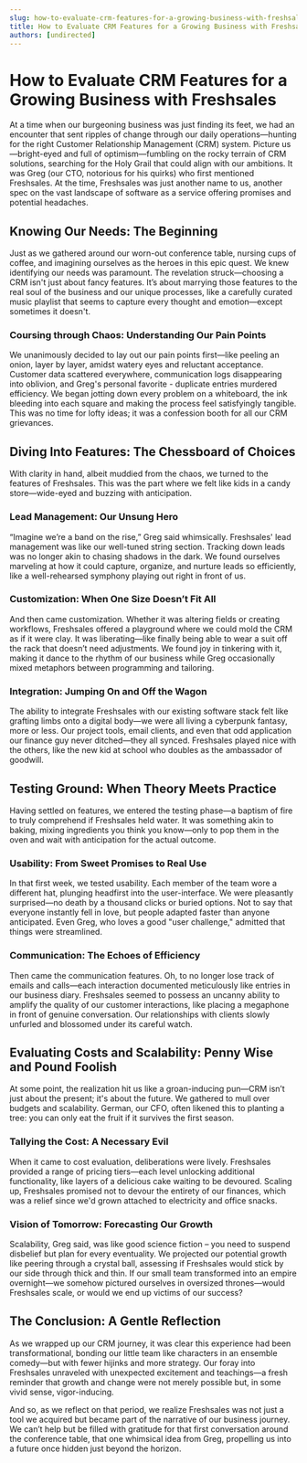 ```yaml
---
slug: how-to-evaluate-crm-features-for-a-growing-business-with-freshsales
title: How to Evaluate CRM Features for a Growing Business with Freshsales
authors: [undirected]
---
```



# How to Evaluate CRM Features for a Growing Business with Freshsales

At a time when our burgeoning business was just finding its feet, we had an encounter that sent ripples of change through our daily operations—hunting for the right Customer Relationship Management (CRM) system. Picture us—bright-eyed and full of optimism—fumbling on the rocky terrain of CRM solutions, searching for the Holy Grail that could align with our ambitions. It was Greg (our CTO, notorious for his quirks) who first mentioned Freshsales. At the time, Freshsales was just another name to us, another spec on the vast landscape of software as a service offering promises and potential headaches.

## Knowing Our Needs: The Beginning

Just as we gathered around our worn-out conference table, nursing cups of coffee, and imagining ourselves as the heroes in this epic quest. We knew identifying our needs was paramount. The revelation struck—choosing a CRM isn't just about fancy features. It’s about marrying those features to the real soul of the business and our unique processes, like a carefully curated music playlist that seems to capture every thought and emotion—except sometimes it doesn't.

### Coursing through Chaos: Understanding Our Pain Points

We unanimously decided to lay out our pain points first—like peeling an onion, layer by layer, amidst watery eyes and reluctant acceptance. Customer data scattered everywhere, communication logs disappearing into oblivion, and Greg's personal favorite - duplicate entries murdered efficiency. We began jotting down every problem on a whiteboard, the ink bleeding into each square and making the process feel satisfyingly tangible. This was no time for lofty ideas; it was a confession booth for all our CRM grievances.

## Diving Into Features: The Chessboard of Choices

With clarity in hand, albeit muddied from the chaos, we turned to the features of Freshsales. This was the part where we felt like kids in a candy store—wide-eyed and buzzing with anticipation. 

### Lead Management: Our Unsung Hero

“Imagine we’re a band on the rise,” Greg said whimsically. Freshsales' lead management was like our well-tuned string section. Tracking down leads was no longer akin to chasing shadows in the dark. We found ourselves marveling at how it could capture, organize, and nurture leads so efficiently, like a well-rehearsed symphony playing out right in front of us.

### Customization: When One Size Doesn’t Fit All

And then came customization. Whether it was altering fields or creating workflows, Freshsales offered a playground where we could mold the CRM as if it were clay. It was liberating—like finally being able to wear a suit off the rack that doesn’t need adjustments. We found joy in tinkering with it, making it dance to the rhythm of our business while Greg occasionally mixed metaphors between programming and tailoring.

### Integration: Jumping On and Off the Wagon

The ability to integrate Freshsales with our existing software stack felt like grafting limbs onto a digital body—we were all living a cyberpunk fantasy, more or less. Our project tools, email clients, and even that odd application our finance guy never ditched—they all synced. Freshsales played nice with the others, like the new kid at school who doubles as the ambassador of goodwill. 

## Testing Ground: When Theory Meets Practice

Having settled on features, we entered the testing phase—a baptism of fire to truly comprehend if Freshsales held water. It was something akin to baking, mixing ingredients you think you know—only to pop them in the oven and wait with anticipation for the actual outcome.

### Usability: From Sweet Promises to Real Use

In that first week, we tested usability. Each member of the team wore a different hat, plunging headfirst into the user-interface. We were pleasantly surprised—no death by a thousand clicks or buried options. Not to say that everyone instantly fell in love, but people adapted faster than anyone anticipated. Even Greg, who loves a good "user challenge," admitted that things were streamlined.

### Communication: The Echoes of Efficiency

Then came the communication features. Oh, to no longer lose track of emails and calls—each interaction documented meticulously like entries in our business diary. Freshsales seemed to possess an uncanny ability to amplify the quality of our customer interactions, like placing a megaphone in front of genuine conversation. Our relationships with clients slowly unfurled and blossomed under its careful watch.

## Evaluating Costs and Scalability: Penny Wise and Pound Foolish

At some point, the realization hit us like a groan-inducing pun—CRM isn’t just about the present; it's about the future. We gathered to mull over budgets and scalability. German, our CFO, often likened this to planting a tree: you can only eat the fruit if it survives the first season.

### Tallying the Cost: A Necessary Evil

When it came to cost evaluation, deliberations were lively. Freshsales provided a range of pricing tiers—each level unlocking additional functionality, like layers of a delicious cake waiting to be devoured. Scaling up, Freshsales promised not to devour the entirety of our finances, which was a relief since we'd grown attached to electricity and office snacks.

### Vision of Tomorrow: Forecasting Our Growth

Scalability, Greg said, was like good science fiction – you need to suspend disbelief but plan for every eventuality. We projected our potential growth like peering through a crystal ball, assessing if Freshsales would stick by our side through thick and thin. If our small team transformed into an empire overnight—we somehow pictured ourselves in oversized thrones—would Freshsales scale, or would we end up victims of our success?

## The Conclusion: A Gentle Reflection

As we wrapped up our CRM journey, it was clear this experience had been transformational, bonding our little team like characters in an ensemble comedy—but with fewer hijinks and more strategy. Our foray into Freshsales unraveled with unexpected excitement and teachings—a fresh reminder that growth and change were not merely possible but, in some vivid sense, vigor-inducing.

And so, as we reflect on that period, we realize Freshsales was not just a tool we acquired but became part of the narrative of our business journey. We can’t help but be filled with gratitude for that first conversation around the conference table, that one whimsical idea from Greg, propelling us into a future once hidden just beyond the horizon.